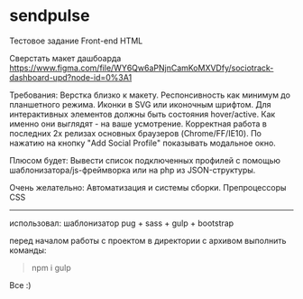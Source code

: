 # sendpulse
Тестовое задание Front-end HTML
 
Сверстать макет дашбоарда https://www.figma.com/file/WY6Qw6aPNjnCamKoMXVDfy/sociotrack-dashboard-upd?node-id=0%3A1
 
Требования:
Верстка близко к макету.
Респонсивность как минимум до планшетного режима.
Иконки в SVG или иконочным шрифтом.
Для интерактивных элементов должны быть состояния hover/active. Как именно они выглядят - на ваше усмотрение.
Корректная работа в последних 2х релизах основных браузеров (Chrome/FF/IE10).
По нажатию на кнопку "Add Social Profile" показывать модальное окно.
 
Плюсом будет:
Вывести список подключенных профилей с помощью шаблонизатора/js-фреймворка или на php из JSON-структуры.
 
Очень желательно:
Автоматизация и системы сборки.
Препроцессоры CSS


********************************************************************
использовал:
шаблонизатор pug + sass + gulp + bootstrap

перед началом работы с проектом в директории с архивом выполнить команды:
> npm i
> gulp

Все :)
